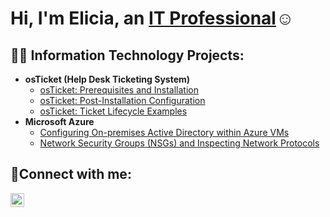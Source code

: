 <h1>Hi, I'm Elicia, an <a href="https://www.linkedin.com/in/elicia-fontilus/">IT Professional</a>☺</h1>

<h2>👨‍💻 Information Technology Projects:</h2>

- <b>osTicket (Help Desk Ticketing System)</b>
  - [osTicket: Prerequisites and Installation](https://github.com/eliciaf23/osticket-prereqs)
  - [osTicket: Post-Installation Configuration](https://github.com/eliciaf23/post-install-config)
  - [osTicket: Ticket Lifecycle Examples](https://github.com/eliciaf23/ticket-lifecycle)
- <b>Microsoft Azure</b>
  - [Configuring On-premises Active Directory within Azure VMs](https://github.com/eliciaf23/configure-ad)
  - [Network Security Groups (NSGs) and Inspecting Network Protocols](https://github.com/eliciaf23/azure-network-protocols)

<h2>🤳Connect with me:</h2>

[<img align="left" alt="Josh | LinkedIn" width="22px" src="https://cdn.jsdelivr.net/npm/simple-icons@v3/icons/linkedin.svg" />][linkedin]

[linkedin]: https://www.linkedin.com/in/elicia-fontilus
